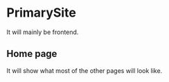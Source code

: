 # PrimarySite
It will mainly be frontend.
## Home page
It will show what most of the other pages will look like.
